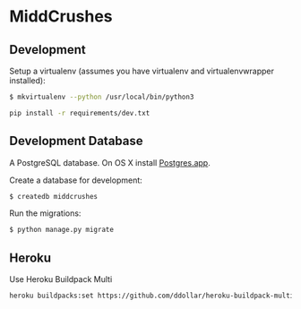 # MiddCrushes

## Development

Setup a virtualenv (assumes you have virtualenv and virtualenvwrapper installed):

```sh
$ mkvirtualenv --python /usr/local/bin/python3
```

```sh
pip install -r requirements/dev.txt
```

## Development Database

A PostgreSQL database. On OS X install [Postgres.app](http://postgresapp.com/).

Create a database for development:

```sh
$ createdb middcrushes
```

Run the migrations:

```sh
$ python manage.py migrate
```

## Heroku

Use Heroku Buildpack Multi

```sh
heroku buildpacks:set https://github.com/ddollar/heroku-buildpack-multi.git
```
